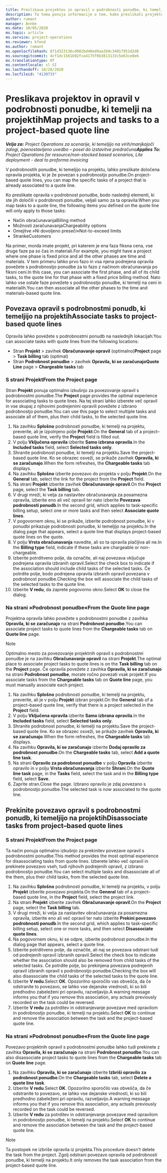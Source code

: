 ```yaml
---
title: Preslikava projektov in opravil v podrobnosti ponudbe, ki temelji na projektih
description: Ta tema ponuja informacije o tem, kako preslikati projekte in opravila v podrobnost opravila, ki temelji na projektih.
author: rumant
manager: Annbe
ms.date: 10/05/2020
ms.topic: article
ms.service: project-operations
ms.reviewer: kfend
ms.author: rumant
ms.openlocfilehash: 871d323136cd982bd48ed9aa2b9c34017951d2d8
ms.sourcegitcommit: 4cf1dc1561b92fca4175f0b3813133c5e63ce8e6
ms.translationtype: HT
ms.contentlocale: sl-SI
ms.lasthandoff: 10/28/2020
ms.locfileid: "4130733"
---
```

# <a name="map-projects-and-tasks-to-a-project-based-quote-line"></a><span data-ttu-id="61641-103">Preslikava projektov in opravil v podrobnosti ponudbe, ki temelji na projektih</span><span class="sxs-lookup"><span data-stu-id="61641-103">Map projects and tasks to a project-based quote line</span></span>

<span data-ttu-id="61641-104">_**Velja za:** Project Operations za scenarije, ki temeljijo na virih/manjkajoči zalogi, poenostavljeno uvedbo – posel do izstavitve predračuna_</span><span class="sxs-lookup"><span data-stu-id="61641-104">_**Applies To:** Project Operations for resource/non-stocked based scenarios, Lite deployment - deal to proforma invoicing_</span></span>

<span data-ttu-id="61641-105">V podrobnostih ponudbe, ki temeljijo na projektu, lahko preslikate določena opravila projekta, ki je že povezan s podrobnostjo ponudbe.</span><span class="sxs-lookup"><span data-stu-id="61641-105">On project-based quote lines, you can map the specific tasks of a project that is already associated to a quote line.</span></span>

<span data-ttu-id="61641-106">Ko preslikate opravila v podrobnost ponudbe, bodo naslednji elementi, ki ste jih določili v podrobnosti ponudbe, veljali samo za ta opravila:</span><span class="sxs-lookup"><span data-stu-id="61641-106">When you map tasks to a quote line, the following items you defined on the quote line will only apply to those tasks:</span></span>

- <span data-ttu-id="61641-107">Način obračunavanja</span><span class="sxs-lookup"><span data-stu-id="61641-107">Billing method</span></span>
- <span data-ttu-id="61641-108">Možnosti zaračunavanja</span><span class="sxs-lookup"><span data-stu-id="61641-108">Chargeability options</span></span>
- <span data-ttu-id="61641-109">Omejitve »Ni dovoljeno preseči«</span><span class="sxs-lookup"><span data-stu-id="61641-109">Not-to-exceed limits</span></span>
- <span data-ttu-id="61641-110">Stranke</span><span class="sxs-lookup"><span data-stu-id="61641-110">Customers</span></span>

<span data-ttu-id="61641-111">Na primer, morda imate projekt, pri katerem je ena faza fiksna cena, vse druge faze pa so čas in materiali.</span><span class="sxs-lookup"><span data-stu-id="61641-111">For example, you might have a project where one phase is fixed price and all the other phases are time and materials.</span></span> <span data-ttu-id="61641-112">V tem primeru lahko prvo fazo in vsa njena podrejena opravila povežete s podrobnostjo ponudbe za to fazo z načinom obračunavanja po fiksni ceni.</span><span class="sxs-lookup"><span data-stu-id="61641-112">In this case, you can associate the first phase, and all of its child tasks, to the quote line for that phase with a fixed price billing method.</span></span> <span data-ttu-id="61641-113">Nato lahko vse ostale faze povežete s podrobnostjo ponudbe, ki temelji na ceni in materialih.</span><span class="sxs-lookup"><span data-stu-id="61641-113">You can then associate all the other phases to the time and materials-based quote line.</span></span>

## <a name="associate-tasks-to-project-based-quote-lines"></a><span data-ttu-id="61641-114">Povezava opravil s podrobnostmi ponudb, ki temeljijo na projektih</span><span class="sxs-lookup"><span data-stu-id="61641-114">Associate tasks to project-based quote lines</span></span>

<span data-ttu-id="61641-115">Opravila lahko povežete s podrobnostmi ponudb na naslednjih lokacijah:</span><span class="sxs-lookup"><span data-stu-id="61641-115">You can associate tasks with quote lines from the following locations:</span></span>

- <span data-ttu-id="61641-116">Stran **Projekt** > zavihek **Obračunavanje opravil** (optimalno)</span><span class="sxs-lookup"><span data-stu-id="61641-116">**Project** page > **Task billing** tab (optimal)</span></span>
- <span data-ttu-id="61641-117">Stran **Podrobnost ponudbe** > zavihek **Opravila, ki se zaračunajo**</span><span class="sxs-lookup"><span data-stu-id="61641-117">**Quote Line** page > **Chargeable tasks** tab</span></span> 

### <a name="from-the-project-page"></a><span data-ttu-id="61641-118">S strani Projekt</span><span class="sxs-lookup"><span data-stu-id="61641-118">From the Project page</span></span>

<span data-ttu-id="61641-119">Stran **Projekt** ponuja optimalno izkušnjo za povezovanje opravil s podrobnostmi ponudbe.</span><span class="sxs-lookup"><span data-stu-id="61641-119">The **Project** page provides the optimal experience for associating tasks to quote lines.</span></span> <span data-ttu-id="61641-120">Na tej strani lahko izberete več opravil in vse skupaj z njihovimi podrejenimi opravili povežete z izbrano podrobnostjo ponudbe.</span><span class="sxs-lookup"><span data-stu-id="61641-120">You can use this page to select multiple tasks and associate all of them, plus their child tasks, to the selected quote line.</span></span>

1. <span data-ttu-id="61641-121">Na zavihku **Splošno** podrobnosti ponudbe, ki temelji na projektu, preverite, ali je izpolnjeno polje **Projekt**.</span><span class="sxs-lookup"><span data-stu-id="61641-121">On the **General** tab of a project–based quote line, verify the **Project** field is filled out.</span></span>
2. <span data-ttu-id="61641-122">V polju **Vključena opravila** izberite **Samo izbrana opravila**.</span><span class="sxs-lookup"><span data-stu-id="61641-122">In the **Included tasks** field, select **Selected tasks only**.</span></span>
3. <span data-ttu-id="61641-123">Shranite podrobnost ponudbe, ki temelji na projektu.</span><span class="sxs-lookup"><span data-stu-id="61641-123">Save the project-based quote line.</span></span> <span data-ttu-id="61641-124">Ko se obrazec osveži, se prikaže zavihek **Opravila, ki se zaračunajo**.</span><span class="sxs-lookup"><span data-stu-id="61641-124">When the form refreshes, the **Chargeable tasks** tab displays.</span></span>
4. <span data-ttu-id="61641-125">Na zavihku **Splošno** izberite povezavo do projekta v polju **Projekt**.</span><span class="sxs-lookup"><span data-stu-id="61641-125">On the **General** tab, select the link for the project from the **Project** field.</span></span>
5. <span data-ttu-id="61641-126">Na strani **Projekt** izberite zavihek **Obračunavanje opravil**.</span><span class="sxs-lookup"><span data-stu-id="61641-126">On the **Project** page, select the **Task billing** tab.</span></span>
6. <span data-ttu-id="61641-127">V drugi mreži, ki velja za nastavitev obračunavanja za posamezna opravila, izberite eno ali več opravil ter nato izberite **Povezava podrobnosti ponudb**.</span><span class="sxs-lookup"><span data-stu-id="61641-127">In the second grid, which applies to task-specific billing setup, select one or more tasks and then select **Associate quote lines**.</span></span>
7. <span data-ttu-id="61641-128">V pogovornem oknu, ki se prikaže, izberite podrobnost ponudbe, ki v ponudbi prikazuje podrobnosti ponudbe, ki temeljijo na projektu.</span><span class="sxs-lookup"><span data-stu-id="61641-128">In the dialog page that appears, select a quote line that displays project-based quote lines on the quote.</span></span>
8. <span data-ttu-id="61641-129">V polju **Vrsta obračunavanja** navedite, ali so ta opravila plačljiva ali ne.</span><span class="sxs-lookup"><span data-stu-id="61641-129">In the **Billing type** field, indicate if these tasks are chargeable or non-chargeable.</span></span>
9. <span data-ttu-id="61641-130">Izberite potrditveno polje, da označite, ali naj povezava vključuje podrejena opravila izbranih opravil.</span><span class="sxs-lookup"><span data-stu-id="61641-130">Select the check box to indicate if the association should include child tasks of the selected tasks.</span></span> <span data-ttu-id="61641-131">Če potrdite polje, bodo podrejena opravila izbranih opravil povezana v podrobnost ponudbe.</span><span class="sxs-lookup"><span data-stu-id="61641-131">Checking the box will associate the child tasks of the selected tasks to the quote line.</span></span>
10. <span data-ttu-id="61641-132">Izberite **V redu**, da zaprete pogovorno okno.</span><span class="sxs-lookup"><span data-stu-id="61641-132">Select **OK** to close the dialog.</span></span>

### <a name="from-the-quote-line-page"></a><span data-ttu-id="61641-133">Na strani »Podrobnost ponudbe«</span><span class="sxs-lookup"><span data-stu-id="61641-133">From the Quote line page</span></span>

<span data-ttu-id="61641-134">Projektna opravila lahko povežete s podrobnostmi ponudbe z zavihka **Opravila, ki se zaračunajo** na strani **Podrobnost ponudbe**.</span><span class="sxs-lookup"><span data-stu-id="61641-134">You can associate project tasks to quote lines from the **Chargeable tasks** tab on **Quote line** page.</span></span>

>[!NOTE]
><span data-ttu-id="61641-135">Optimalno mesto za povezovanje projektnih opravil s podrobnostmi ponudbe je na zavihku **Obračunavanje opravil** na strani **Projekt**.</span><span class="sxs-lookup"><span data-stu-id="61641-135">The optimal place to associate project tasks to quote lines is on the **Task billing** tab on the **Project** page.</span></span> <span data-ttu-id="61641-136">Če opravila povežete z zavihka **Opravila, ki se zaračunajo** na strani **Podrobnost ponudbe**, morate ročno povezati vsak projekt.</span><span class="sxs-lookup"><span data-stu-id="61641-136">If you associate tasks from the **Chargeable tasks** tab on **Quote line** page, you must manually associate each project.</span></span>

1. <span data-ttu-id="61641-137">Na zavihku **Splošno** podrobnosti ponudbe, ki temelji na projektu, preverite, ali je v polju **Projekt** izbran projekt.</span><span class="sxs-lookup"><span data-stu-id="61641-137">On the **General** tab of a project–based quote line, verify that there is a project selected in the **Project** field.</span></span>
2. <span data-ttu-id="61641-138">V polju **Vključena opravila** izberite **Samo izbrana opravila**.</span><span class="sxs-lookup"><span data-stu-id="61641-138">In the **Included tasks** field, select **Selected tasks only**.</span></span>
3. <span data-ttu-id="61641-139">Shranite podrobnost ponudbe, ki temelji na projektu.</span><span class="sxs-lookup"><span data-stu-id="61641-139">Save the project-based quote line.</span></span> <span data-ttu-id="61641-140">Ko se obrazec osveži, se prikaže zavihek **Opravila, ki se zaračunajo**.</span><span class="sxs-lookup"><span data-stu-id="61641-140">When the form refreshes, the **Chargeable tasks** tab displays.</span></span>
4. <span data-ttu-id="61641-141">Na zavihku **Opravila, ki se zaračunajo** izberite **Dodaj opravilo za podrobnost ponudbe**.</span><span class="sxs-lookup"><span data-stu-id="61641-141">On the **Chargeable tasks** tab, select **Add a quote line task**.</span></span>
5. <span data-ttu-id="61641-142">Na strani **Opravilo za podrobnost ponudbe** v polju **Opravila** izberite opravilo in v polju **Vrsta obračunavanja** izberite **Shrani**.</span><span class="sxs-lookup"><span data-stu-id="61641-142">On the **Quote line task** page, in the **Tasks** field, select the task and in the **Billing type** field, select **Save**.</span></span> 
6. <span data-ttu-id="61641-143">Zaprite stran.</span><span class="sxs-lookup"><span data-stu-id="61641-143">Close the page.</span></span> <span data-ttu-id="61641-144">Izbrano opravilo je zdaj povezano s podrobnostjo ponudbe.</span><span class="sxs-lookup"><span data-stu-id="61641-144">The selected task is now associated to the quote line.</span></span>

## <a name="disassociate-tasks-from-projectbased-quote-lines"></a><span data-ttu-id="61641-145">Prekinite povezavo opravil s podrobnostmi ponudb, ki temeljijo na projektih</span><span class="sxs-lookup"><span data-stu-id="61641-145">Disassociate tasks from project–based quote lines</span></span>

### <a name="from-the-project-page"></a><span data-ttu-id="61641-146">S strani Projekt</span><span class="sxs-lookup"><span data-stu-id="61641-146">From the Project page</span></span>

<span data-ttu-id="61641-147">Ta način ponuja optimalno izkušnjo za prekinitev povezave opravil s podrobnostmi ponudbe.</span><span class="sxs-lookup"><span data-stu-id="61641-147">This method provides the most optimal experience for disassociating tasks from quote lines.</span></span> <span data-ttu-id="61641-148">Izberete lahko več opravil in prekinete povezavo vseh, tudi njihovih podrejenih opravil, z izbrano podrobnostjo ponudbe.</span><span class="sxs-lookup"><span data-stu-id="61641-148">You can select multiple tasks and disassociate all of the them, plus their child tasks, from the selected quote line.</span></span>

1. <span data-ttu-id="61641-149">Na zavihku **Splošno** podrobnosti ponudbe, ki temelji na projektu, v polju **Projekt** izberite povezavo projekta.</span><span class="sxs-lookup"><span data-stu-id="61641-149">On the **General** tab of a project–based quote line, in the **Project** field, select the project link.</span></span>
2. <span data-ttu-id="61641-150">Na strani **Projekt** izberite zavihek **Obračunavanje opravil**.</span><span class="sxs-lookup"><span data-stu-id="61641-150">On the **Project** page, select the **Task billing** tab.</span></span>
3. <span data-ttu-id="61641-151">V drugi mreži, ki velja za nastavitev obračunavanja za posamezna opravila, izberite eno ali več opravil ter nato izberite **Prekini povezavo podrobnosti ponudb**.</span><span class="sxs-lookup"><span data-stu-id="61641-151">In the second grid, which applies to task-specific billing setup, select one or more tasks, and then select **Disassociate quote lines**.</span></span>
4. <span data-ttu-id="61641-152">Na pogovornem oknu, ki se odpre, izberite podrobnost ponudbe.</span><span class="sxs-lookup"><span data-stu-id="61641-152">In the dialog page that appears, select a quote line.</span></span>
5. <span data-ttu-id="61641-153">Izberite potrditveno polje, da označite, ali naj se povezava odstrani tudi od podrejenih opravil izbranih opravil.</span><span class="sxs-lookup"><span data-stu-id="61641-153">Select the check box to indicate whether the association should also be removed from child tasks of the selected tasks.</span></span> <span data-ttu-id="61641-154">Če potrdite polje, bo prekinjena povezava podrejenih opravil izbranih opravil s podrobnostjo ponudbe.</span><span class="sxs-lookup"><span data-stu-id="61641-154">Checking the box will also disassociate the child tasks of the selected tasks to the quote line.</span></span>
6. <span data-ttu-id="61641-155">Izberite **V redu**.</span><span class="sxs-lookup"><span data-stu-id="61641-155">Select **OK**.</span></span> <span data-ttu-id="61641-156">Opozorilno sporočilo vas obvešča, da če odstranite to povezavo, se lahko vse dejanske vrednosti, ki so bili predhodno zabeleženi pri opravilu, razveljavijo.</span><span class="sxs-lookup"><span data-stu-id="61641-156">A warning message informs you that if you remove this association, any actuals previously recorded on the task could be reversed.</span></span> 
7. <span data-ttu-id="61641-157">Izberite **V redu** za potrditev in odstranjevanje povezave med opravilom in podrobnostjo ponudbe, ki temelji na projektu.</span><span class="sxs-lookup"><span data-stu-id="61641-157">Select **OK** to continue and remove the association between the task and the project-based quote line.</span></span>

### <a name="from-the-quote-line-page"></a><span data-ttu-id="61641-158">Na strani »Podrobnost ponudbe«</span><span class="sxs-lookup"><span data-stu-id="61641-158">From the Quote line page</span></span>

<span data-ttu-id="61641-159">Povezavo projektnih opravil s podrobnostmi ponudbe lahko tudi prekinete z zavihka **Opravila, ki se zaračunajo** na strani **Podrobnost ponudbe**.</span><span class="sxs-lookup"><span data-stu-id="61641-159">You can also disassociate project tasks to quote lines from the **Chargeable tasks** tab on **Quote line** page.</span></span>

1. <span data-ttu-id="61641-160">Na zavihku **Opravila, ki se zaračunajo** izberite **Izbriši opravilo za podrobnost ponudbe**.</span><span class="sxs-lookup"><span data-stu-id="61641-160">On the **Chargeable tasks** tab, select **Delete a quote line task**.</span></span>
2. <span data-ttu-id="61641-161">Izberite **V redu**.</span><span class="sxs-lookup"><span data-stu-id="61641-161">Select **OK**.</span></span> <span data-ttu-id="61641-162">Opozorilno sporočilo vas obvešča, da če odstranite to povezavo, se lahko vse dejanske vrednosti, ki so bili predhodno zabeleženi pri opravilu, razveljavijo.</span><span class="sxs-lookup"><span data-stu-id="61641-162">A warning message informs you that if you remove this association, any actuals previously recorded on the task could be reversed.</span></span> 
3. <span data-ttu-id="61641-163">Izberite **V redu** za potrditev in odstranjevanje povezave med opravilom in podrobnostjo ponudbe, ki temelji na projektu.</span><span class="sxs-lookup"><span data-stu-id="61641-163">Select **OK** to continue and remove the association between the task and the project-based quote line.</span></span>

>[!NOTE]
> <span data-ttu-id="61641-164">Ta postopek ne izbriše opravila iz projekta.</span><span class="sxs-lookup"><span data-stu-id="61641-164">This procedure doesn't delete the task from the project.</span></span> <span data-ttu-id="61641-165">Zgolj odstrani povezavo opravila od podrobnosti ponudbe, ki temelji na projektu.</span><span class="sxs-lookup"><span data-stu-id="61641-165">It only removes the task association from the project-based quote line.</span></span>
